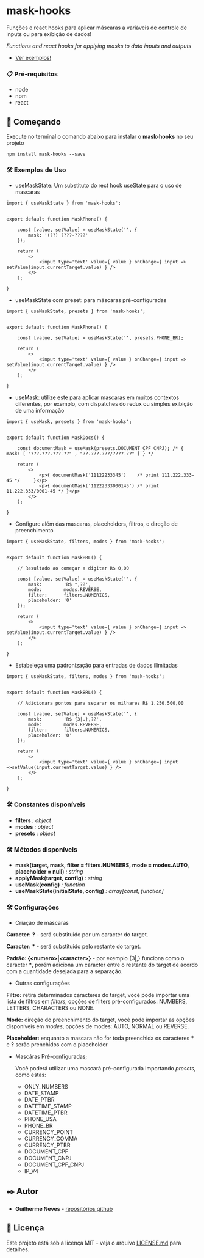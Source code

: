 # mask-hooks

Funções e react hooks para aplicar máscaras a variáveis de controle de inputs ou para exibição de dados!

*Functions and react hooks for applying masks to data inputs and outputs*

- <a href='https://guilhermeasn.github.io/mask-hooks/' target='_blank'>Ver exemplos!</a>

### 📋 Pré-requisitos

- node
- npm
- react

## 🚀 Começando

Execute no terminal o comando abaixo para instalar o **mask-hooks** no seu projeto

```
npm install mask-hooks --save
```

### 🛠️ Exemplos de Uso


- useMaskState: Um substituto do rect hook useState para o uso de mascaras

```
import { useMaskState } from 'mask-hooks';


export default function MaskPhone() {

    const [value, setValue] = useMaskState('', {
        mask: '(??) ????-????'
    });

    return (
        <>
            <input type='text' value={ value } onChange={ input => setValue(input.currentTarget.value) } />
        </>
    );

}

```

- useMaskState com preset: para máscaras pré-configuradas

```
import { useMaskState, presets } from 'mask-hooks';


export default function MaskPhone() {

    const [value, setValue] = useMaskState('', presets.PHONE_BR);

    return (
        <>
            <input type='text' value={ value } onChange={ input => setValue(input.currentTarget.value) } />
        </>
    );

}

```

- useMask: utilize este para aplicar mascaras em muitos contextos diferentes, por exemplo, com dispatches do redux ou simples exibição de uma informação

```
import { useMask, presets } from 'mask-hooks';


export default function MaskDocs() {

    const documentMask = useMask(presets.DOCUMENT_CPF_CNPJ); /* { mask: [ "???.???.???-??" , "??.???.???/????-??" ] } */

    return (
        <>
            <p>{ documentMask('11122233345')    /* print 111.222.333-45 */     }</p>
            <p>{ documentMask('11222333000145') /* print 11.222.333/0001-45 */ }</p>
        </>
    );

}
```

- Configure além das mascaras, placeholders, filtros, e direção de preenchimento

```
import { useMaskState, filters, modes } from 'mask-hooks';


export default function MaskBRL() {

    // Resultado ao começar a digitar R$ 0,00

    const [value, setValue] = useMaskState('', {
        mask:        'R$ *,??',
        mode:        modes.REVERSE,
        filter:      filters.NUMERICS,
        placeholder: '0'
    });

    return (
        <>
            <input type='text' value={ value } onChange={ input => setValue(input.currentTarget.value) } />
        </>
    );

}
```

- Estabeleça uma padronização para entradas de dados ilimitadas

```
import { useMaskState, filters, modes } from 'mask-hooks';


export default function MaskBRL() {

    // Adicionara pontos para separar os milhares R$ 1.250.500,00

    const [value, setValue] = useMaskState('', {
        mask:        'R$ {3|.},??',
        mode:        modes.REVERSE,
        filter:      filters.NUMERICS,
        placeholder: '0'
    });

    return (
        <>
            <input type='text' value={ value } onChange={ input =>setValue(input.currentTarget.value) } />
        </>
    );

}
```

### 🛠️ Constantes disponíveis

 + **filters** *: object*
 + **modes**  *: object*
 + **presets**  *: object*

### 🛠️ Métodos disponíveis

 + **mask(target, mask, filter = filters.NUMBERS, mode = modes.AUTO, placeholder = null)** *: string*
 + **applyMask(target, config)** *: string*
 + **useMask(config)** *: function*
 + **useMaskState(initialState, config)** *: array\[const, function\]*


### 🛠️ Configurações

 - Criação de máscaras

 **Caracter: ?** - será substituido por um caracter do target.

 **Caracter: \*** - será substituido pelo restante do target.

 **Padrão: {\<numero\>|\<caracter\>}** - por exemplo {3|,} funciona como o caracter **\***, porém adiciona um caracter entre o restante do target de acordo com a quantidade desejada para a separação.

- Outras configurações

**Filtro:** retira determinados caracteres do target, você pode importar uma lista de filtros em *filters*, opções de filters pré-configurados: NUMBERS, LETTERS, CHARACTERS ou NONE.

**Mode:** direção do preenchimento do target, você pode importar as opções disponíveis em *modes*,
opções de modes: AUTO, NORMAL ou REVERSE.

**Placeholder:** enquanto a mascara não for toda preenchida os caracteres **\*** e **?** serão prenchidos com o placeholder

- Mascáras Pré-configuradas;

    Você poderá utilizar uma mascará pré-configurada importando *presets*, como estas:
    - ONLY_NUMBERS
    - DATE_STAMP
    - DATE_PTBR
    - DATETIME_STAMP
    - DATETIME_PTBR
    - PHONE_USA
    - PHONE_BR
    - CURRENCY_POINT
    - CURRENCY_COMMA
    - CURRENCY_PTBR
    - DOCUMENT_CPF
    - DOCUMENT_CNPJ
    - DOCUMENT_CPF_CNPJ
    - IP_V4

## ✒️ Autor

* **Guilherme Neves** - [repositórios github](https://github.com/guilhermeasn/)

## 📄 Licença

Este projeto está sob a licença MIT - veja o arquivo [LICENSE.md](https://github.com/guilhermeasn/mask-hooks/blob/master/LICENSE) para detalhes.
